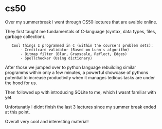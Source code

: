 # cs50

 Over my summerbreak I went through CS50 lectures that are avaible online.

   They first taught me fundamentals of C-language (syntax, data types, files, garbage collection).
   
       Cool things I programmed in C (within the course's problem sets): 
           - Creditcard validator (Based on Luhn's algorithm)
           - Bitmap filter (Blur, Grayscale, Reflect, Edges)
           - Spellchecker (Using dictionary)
   
   After those we jumped over to python language rebuilding similar programms within only a few minutes, 
   a powerful showcase of pythons potential to increase productivity when it manages tedious tasks are under the hood for us.

   Then followed up with introducing SQLite to me, which I wasnt familiar with yet.
   
   Unfortunatly I didnt finish the last 3 lectures since my summer break ended at this point.
   
   Overall very cool and interesting material!
